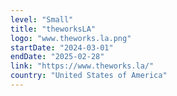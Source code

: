```yaml
---
level: "Small"
title: "theworksLA"
logo: "www.theworks.la.png"
startDate: "2024-03-01"
endDate: "2025-02-28"
link: "https://www.theworks.la/"
country: "United States of America"
---
```

